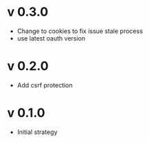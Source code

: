 # v 0.3.0
* Change to cookies to fix issue stale process
* use latest oauth version

# v 0.2.0
* Add csrf protection

# v 0.1.0

* Initial strategy

